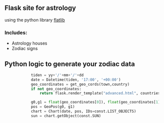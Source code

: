 
## Flask site for astrology

using the python library [flatlib](https://github.com/flatangle/flatlib)

### Includes:  
*  Astrology houses   
*  Zodiac signs   

## Python logic to generate your zodiac data            
```python
            tiden = yy+'/'+mm+'/'+dd
            date = Datetime(tiden, '17:00', '+00:00')
            geo_coordinates = get_geo_cords(town,country)
            if not geo_coordinates:
                return flask.render_template("advanced.html", countries=countries, error="Could not find the city")

            g0,g1 = float(geo_coordinates[0]), float(geo_coordinates[1].replace('</span>', ''))
            pos = GeoPos(g0, g1)
            chart = Chart(date, pos, IDs=const.LIST_OBJECTS)
            sun = chart.getObject(const.SUN)
```



